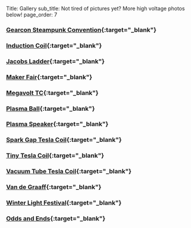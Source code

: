 Title: Gallery
sub_title: Not tired of pictures yet? More high voltage photos below!
page_order: 7


### [Gearcon Steampunk Convention](https://photos.app.goo.gl/5D7g2XaXpKd2VRUH7){:target="_blank"}
### [Induction Coil](https://photos.app.goo.gl/5D7g2XaXpKd2VRUH7){:target="_blank"}
### [Jacobs Ladder](https://photos.app.goo.gl/5D7g2XaXpKd2VRUH7){:target="_blank"}
### [Maker Fair](https://photos.app.goo.gl/5D7g2XaXpKd2VRUH7){:target="_blank"}
### [Megavolt TC](https://photos.app.goo.gl/5D7g2XaXpKd2VRUH7){:target="_blank"}
### [Plasma Ball](https://photos.app.goo.gl/5D7g2XaXpKd2VRUH7){:target="_blank"}
### [Plasma Speaker](https://photos.app.goo.gl/5D7g2XaXpKd2VRUH7){:target="_blank"}
### [Spark Gap Tesla Coil](https://photos.app.goo.gl/5D7g2XaXpKd2VRUH7){:target="_blank"}
### [Tiny Tesla Coil](https://photos.app.goo.gl/5D7g2XaXpKd2VRUH7){:target="_blank"}
### [Vacuum Tube Tesla Coil](https://photos.app.goo.gl/5D7g2XaXpKd2VRUH7){:target="_blank"}
### [Van de Graaff](https://photos.app.goo.gl/5D7g2XaXpKd2VRUH7){:target="_blank"}
### [Winter Light Festival](https://photos.app.goo.gl/5D7g2XaXpKd2VRUH7){:target="_blank"}
### [Odds and Ends](https://photos.app.goo.gl/5D7g2XaXpKd2VRUH7){:target="_blank"}
